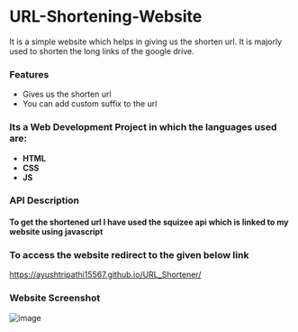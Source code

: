# URL-Shortening-Website

It is a simple website which helps in giving us the shorten url.
It is majorly used to shorten the long links of the google drive.

### Features

- Gives us the shorten url
- You can add custom suffix to the url
   

### Its a Web Development Project in which the languages used are:
- **HTML**
- **CSS**
- **JS**
### API Description 
#### To get the shortened url I have used the **squizee api** which is linked to my website using javascript

### To access the website redirect to the given below link
https://ayushtripathi15567.github.io/URL_Shortener/

### Website Screenshot

![image](https://github.com/user-attachments/assets/cb0f42ed-b4ef-4476-bcd3-bf074ae627b4)
